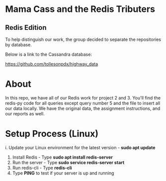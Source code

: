 # Mama Cass and the Redis Tributers
## Redis Edition

To help distinguish our work, the group decided to separate the repositories by database.

Below is a link to the Cassandra database:

https://github.com/tollesonpdx/highway_data

# About

In this repo, we have all of our Redis work for project 2 and 3. You'll find the redis-py code for all queries except query number 5 and the file to insert all our data locally. We have the original data, the assignment instructions, and our reports as well.

# Setup Process (Linux)

i. Update your Linux environment for the latest version - **sudo apt update**
1. Install Redis - Type **sudo apt install redis-server**
2. Run the server - Type **sudo service redis-server start**
3. Run redis-cli - Type **redis-cli**
4. Type **PING** to test if your server is up and running



